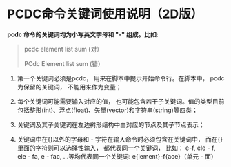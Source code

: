 # **PCDC命令关键词使用说明（2D版）**

**pcdc 命令的关键词均为小写英文字母和 "-" 组成。比如:**

> pcdc element list sum  (对）
> 
> PCdc Element list sum (错）

1. 第一个关键词必须是pcdc， 用来在脚本中提示开始命令行。在脚本中， pcdc为保留的关键词， 不能用来作为变量；

1. 每个关键词可能需要输入对应的值， 也可能包含若干子关键词。值的类型目前包括整形(int)、浮点(float)、矢量(vector)和字符串(string)等四类；

1. 关键词及其子关键词在左边树形结构中由对应的节点及其子节点表示；

1. 关键词中在{}以外的字母和 - 字符在输入命令时必须包含在关键词中， 而在{}里面的字符则可以选择性输入， 都代表同一个关键词， 比如： e-f, ele - f, ele - fa, e - fac, ...等均代表同一个关键词: e{lement}-f{ace}（单元 - 面）
